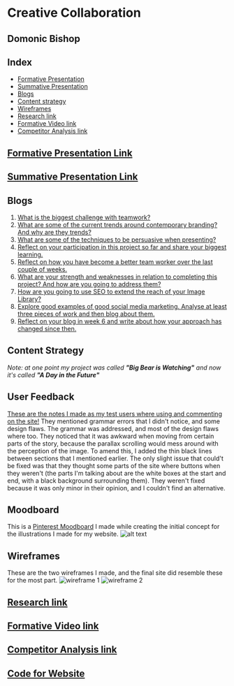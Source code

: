 # Creative Collaboration

## Domonic Bishop

## Index
- [Formative Presentation](#formative-presentation)
- [Summative Presentation](#summative-presentation)
- [Blogs](#blogs)
- [Content strategy](#content-strategy)
- [Wireframes](#wireframes)
- [Research link](#research-link)
- [Formative Video link](#formative-video-link)
- [Competitor Analysis link](#competitor-analysis-link)

## [Formative Presentation Link](https://docs.google.com/presentation/d/15yMiXfV7Ir-G8vGpYeiY2rjIJwpbKkM3QL0OcpUHkbk/edit?usp=sharing)

## [Summative Presentation Link]()


## Blogs
1. [What is the biggest challenge with teamwork?](https://medium.com/@domonic_bishop/what-is-the-biggest-challenge-with-teamwork-a8629cd2f8d)
2. [What are some of the current trends around contemporary branding? And why are they trends?](https://medium.com/@domonic_bishop/what-are-some-of-the-current-trends-around-contemporary-branding-and-why-are-the-trends-efe94eb66abb)
3. [What are some of the techniques to be persuasive when presenting?](https://medium.com/@domonic_bishop/what-are-some-of-the-techniques-to-be-persuasive-when-presenting-a6925a5af155)
4. [Reflect on your participation in this project so far and share your biggest learning.](https://medium.com/@domonic_bishop/reflect-on-your-participation-in-this-project-so-far-and-share-your-biggest-learning-f4b3e41da59)
5. [Reflect on how you have become a better team worker over the last couple of weeks.](https://medium.com/@domonic_bishop/reflect-on-how-you-have-become-a-better-team-worker-over-the-last-couple-of-weeks-67bc0fae6c29)
6. [What are your strength and weaknesses in relation to completing this project? And how are you going to address them?](https://medium.com/@domonic_bishop/what-are-your-strength-and-weaknesses-in-relation-to-completing-this-project-e8a76ced58b1)
7. [How are you going to use SEO to extend the reach of your Image Library?](https://medium.com/@domonic_bishop/how-are-you-going-to-use-seo-to-extend-the-reach-of-your-image-library-8700b7ae560d)
8. [Explore good examples of good social media marketing. Analyse at least three pieces of work and then blog about them.](https://medium.com/@domonic_bishop/what-are-good-examples-of-good-social-media-marketing-89b6228afd29)
9. [Reflect on your blog in week 6 and write about how your approach has changed since then.]()


## Content Strategy
_Note: at one point my project was called **"Big Bear is Watching"** and now it's called **"A Day in the Future"**_


## User Feedback 
[These are the notes I made as my test users where using and commenting on the site!](https://docs.google.com/document/d/1f3Cg6D7tGP0C0DIN9Zxg5i3EvK1-9z597vsQjk9vy3E/edit?usp=sharing)
They mentioned grammar errors that I didn't notice, and some design flaws. The grammar was addressed, and most of the design flaws where too. They noticed that it was awkward when moving from certain parts of the story, because the parallax scrolling would mess around with the perception of the image. To amend this, I added the thin black lines between sections that I mentioned earlier. The only slight issue that could't be fixed was that they thought some parts of the site where buttons when they weren't (the parts I'm talking about are the white boxes at the start and end, with a black background surrounding them). They weren't fixed because it was only minor in their opinion, and I couldn't find an alternative.


## Moodboard
This is a [Pinterest Moodboard](http://pin.it/P8UJ-9g) I made while creating the initial concept for the illustrations I made for my website.
![alt text](http://i.imgur.com/vUBCVJe.png)


## Wireframes
These are the two wireframes I made, and the final site did resemble these for the most part.
![wireframe 1](http://i.imgur.com/KGCpBpF.jpg)
![wireframe 2](http://i.imgur.com/NsauzEe.jpg)


## [Research link](https://docs.google.com/document/d/1RBbZNcCQdf-55TiwmpMybxipnEkHXsyxm8rWRjlIlr4/edit?usp=sharing)

## [Formative Video link](https://vimeo.com/208009580)

## [Competitor Analysis link](https://docs.google.com/document/d/1tXs0DFL7-eRRuKUlufqbJBu0W8RwMguYHB27CDh-yns/edit?usp=sharing)

## [Code for Website](https://github.com/DomBishop/A-Day-in-the-Future/tree/gh-pages/Domonic)
